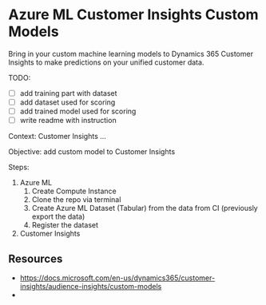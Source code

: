 # Azure ML Customer Insights Custom Models
Bring in your custom machine learning models to Dynamics 365 Customer Insights to make predictions on your unified customer data.

TODO:
- [ ] add training part with dataset
- [ ] add dataset used for scoring
- [ ] add trained model used for scoring 
- [ ] write readme with instruction

Context: Customer Insights ...

Objective: add custom model to Customer Insights



Steps:
1. Azure ML
   1. Create Compute Instance
   2. Clone the repo via terminal
   3. Create Azure ML Dataset (Tabular) from the data from CI (previously export the data)
   4. Register the dataset
2. Customer Insights

## Resources
- https://docs.microsoft.com/en-us/dynamics365/customer-insights/audience-insights/custom-models
- 